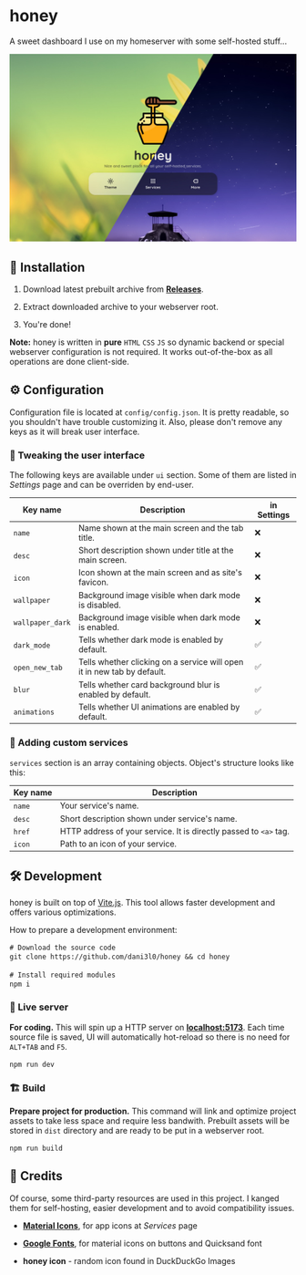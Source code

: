 # honey

A sweet dashboard I use on my homeserver with some self-hosted stuff...

<img src="screenshot.jpg" style="width: 720px">


## 🚀 Installation

1. Download latest prebuilt archive from **[Releases](https://github.com/dani3l0/honey/releases)**.

2. Extract downloaded archive to your webserver root.

3. You're done!

**Note:** honey is written in **pure** `HTML` `CSS` `JS` so dynamic backend or special webserver configuration is not required.
It works out-of-the-box as all operations are done client-side.


## ⚙️ Configuration

Configuration file is located at `config/config.json`. It is pretty readable, so you shouldn't have trouble customizing it. Also, please don't remove any keys as it will break user interface.


### 📱 Tweaking the user interface

The following keys are available under `ui` section. Some of them are listed in _Settings_ page and can be overriden by end-user.

| Key name				| Description																			| in Settings	|
|-----------------------|---------------------------------------------------------------------------------------|---------------|
| `name`				| Name shown at the main screen and the tab title.										|		❌		|
| `desc`				| Short description shown under title at the main screen.								|		❌		|
| `icon`				| Icon shown at the main screen and as site's favicon.									|		❌		|
| `wallpaper`			| Background image visible when dark mode is disabled.									|		❌		|
| `wallpaper_dark`		| Background image visible when dark mode is enabled.									|		❌		|
| `dark_mode`			| Tells whether dark mode is enabled by default.										|		✅		|
| `open_new_tab`		| Tells whether clicking on a service will open it in new tab by default.				|		✅		|
| `blur`				| Tells whether card background blur is enabled by default.								|		✅		|
| `animations`			| Tells whether UI animations are enabled by default.									|		✅		|


### 🔗 Adding custom services

`services` section is an array containing objects. Object's structure looks like this:

| Key name           | Description                                                                   |
|--------------------|-------------------------------------------------------------------------------|
| `name`             | Your service's name.                                                          |
| `desc`             | Short description shown under service's name.                                 |
| `href`             | HTTP address of your service. It is directly passed to `<a>` tag.             |
| `icon`             | Path to an icon of your service.                                              |



## 🛠️ Development

honey is built on top of [Vite.js](https://vitejs.dev/). This tool allows faster development and offers various optimizations.

How to prepare a development environment:

```
# Download the source code
git clone https://github.com/dani3l0/honey && cd honey

# Install required modules
npm i
```

### 🗼 Live server

**For coding.** This will spin up a HTTP server on **[localhost:5173](http://localhost:5173/)**. Each time source file is saved, UI will automatically hot-reload so there is no need for `ALT+TAB` and `F5`.

```
npm run dev
```


### 🏗️ Build

**Prepare project for production.** This command will link and optimize project assets to take less space and require less bandwith. Prebuilt assets will be stored in `dist` directory and are ready to be put in a webserver root.

```
npm run build
```

## 🤝 Credits

Of course, some third-party resources are used in this project. I kanged them for self-hosting, easier development and to avoid compatibility issues.

- **[Material Icons](https://github.com/materialos/android-icon-pack/)**, for app icons at _Services_ page

- **[Google Fonts](https://fonts.google.com/)**, for material icons on buttons and Quicksand font

- **honey icon** - random icon found in DuckDuckGo Images
